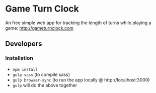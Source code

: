 # Game Turn Clock
An free simple web app for tracking the length of turns while playing a game: http://gameturnclock.com

## Developers

### Installation
 * `npm install`
 * `gulp sass` (to compile sass)
 * `gulp browser-sync` (to run the app locally @ http://localhost:3000)
 * `gulp` will do the above together